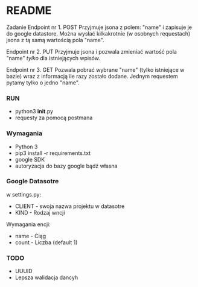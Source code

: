 # README #

Zadanie
Endpoint nr 1.
POST
Przyjmuje jsona z polem: "name" i zapisuje je do google datastore.
Można wysłać kilkakrotnie (w osobnych requestach) jsona z tą samą wartością pola "name".

Endpoint nr 2.
PUT
Przyjmuje jsona i pozwala zmieniać wartość pola "name" _tylko_ dla istniejących wpisów.

Endpoint nr 3.
GET
Pozwala pobrać wybrane "name" (tylko istniejące w bazie) wraz z informacją ile razy zostało dodane.
Jednym requestem pytamy tylko o jedno "name".

### RUN ###

* python3 __init__.py
* requesty za pomocą postmana

### Wymagania ###
* Python 3
* pip3 install -r requirements.txt
* google SDK
* autoryzacja do bazy google bądź własna

### Google Datasotre ###

w settings.py:
* CLIENT - swoja nazwa projektu w datasotre
* KIND - Rodzaj wncji

Wymagania encji:
* name - Ciąg
* count - Liczba (default 1)

### TODO ###
* UUUID
* Lepsza walidacja dancyh
